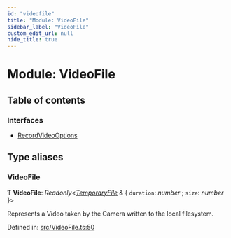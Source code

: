```yaml
---
id: "videofile"
title: "Module: VideoFile"
sidebar_label: "VideoFile"
custom_edit_url: null
hide_title: true
---
```


# Module: VideoFile

## Table of contents

### Interfaces

- [RecordVideoOptions](../interfaces/videofile.recordvideooptions.md)

## Type aliases

### VideoFile

Ƭ **VideoFile**: *Readonly*<[*TemporaryFile*](temporaryfile.md#temporaryfile) & { `duration`: *number* ; `size`: *number*  }\>

Represents a Video taken by the Camera written to the local filesystem.

Defined in: [src/VideoFile.ts:50](https://github.com/cuvent/react-native-vision-camera/blob/9a54ec2/src/VideoFile.ts#L50)
